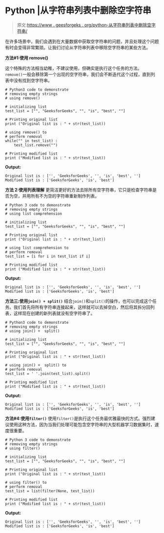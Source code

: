 # Python |从字符串列表中删除空字符串

> 原文:[https://www . geesforgeks . org/python-从字符串列表中删除空字符串/](https://www.geeksforgeeks.org/python-remove-empty-strings-from-list-of-strings/)

在许多场景中，我们会遇到在大量数据中获取空字符串的问题，并且处理这个问题有时会变得非常繁琐。让我们讨论从字符串列表中移除空字符串的某些方法。

**方法#1:使用 remove()**

这个特殊的方法相当幼稚，不建议使用，但确实是执行这个任务的方法。`remove()`一般会移除第一个出现的空字符串，我们会不断迭代这个过程，直到列表中没有找到空字符串。

```
# Python3 code to demonstrate 
# removing empty strings 
# using remove()

# initializing list 
test_list = ["", "GeeksforGeeks", "", "is", "best", ""]

# Printing original list
print ("Original list is : " + str(test_list))

# using remove() to
# perform removal
while("" in test_list) :
    test_list.remove("")

# Printing modified list 
print ("Modified list is : " + str(test_list))
```

**Output:**

```
Original list is : ['', 'GeeksforGeeks', '', 'is', 'best', '']
Modified list is : ['GeeksforGeeks', 'is', 'best']

```

**方法 2:使用列表理解**
更简洁更好的方法去除所有空字符串，它只是检查字符串是否为空，并用所有不为空的字符串重新制作列表。

```
# Python 3 code to demonstrate 
# removing empty strings 
# using list comprehension

# initializing list 
test_list = ["", "GeeksforGeeks", "", "is", "best", ""]

# Printing original list
print ("Original list is : " + str(test_list))

# using list comprehension to
# perform removal
test_list = [i for i in test_list if i]

# Printing modified list 
print ("Modified list is : " + str(test_list))
```

**Output:**

```
Original list is : ['', 'GeeksforGeeks', '', 'is', 'best', '']
Modified list is : ['GeeksforGeeks', 'is', 'best']

```

**方法三:使用`join() + split()`**
结合`join()`和`split()`的操作，也可以完成这个任务。我们首先将所有字符串连接起来，这样就可以去掉空白，然后将其拆分回列表，这样现在创建的新列表就没有空字符串了。

```
# Python3 code to demonstrate 
# removing empty strings 
# using join() +  split()

# initializing list 
test_list = ["", "GeeksforGeeks", "", "is", "best", ""]

# Printing original list
print ("Original list is : " + str(test_list))

# using join() +  split() to
# perform removal
test_list = ' '.join(test_list).split()

# Printing modified list 
print ("Modified list is : " + str(test_list))
```

**Output:**

```
Original list is : ['', 'GeeksforGeeks', '', 'is', 'best', '']
Modified list is : ['GeeksforGeeks', 'is', 'best']

```

**方法#4:使用`filter()`**
使用`filter()`是执行这个任务最优雅最快的方式。强烈建议使用这种方法，因为当我们处理可能包含空字符串的大型机器学习数据集时，速度很重要。

```
# Python 3 code to demonstrate 
# removing empty strings 
# using filter()

# initializing list 
test_list = ["", "GeeksforGeeks", "", "is", "best", ""]

# Printing original list
print ("Original list is : " + str(test_list))

# using filter() to
# perform removal
test_list = list(filter(None, test_list))

# Printing modified list 
print ("Modified list is : " + str(test_list))
```

**Output:**

```
Original list is : ['', 'GeeksforGeeks', '', 'is', 'best', '']
Modified list is : ['GeeksforGeeks', 'is', 'best']

```